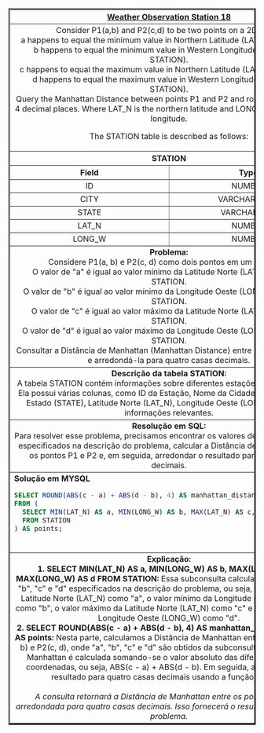   <table width="100%" border="3" cellspacing="0" cellpadding="8">
    <tr>
      <th colspan="2"><a href="https://www.hackerrank.com/challenges/weather-observation-station-18/">Weather Observation Station 18</a></th>
    </tr>
    
  <tr>
      <td colspan="2" align="center">Consider P1(a,b) and P2(c,d) to be two points on a 2D plane.
        <br>a happens to equal the minimum value in Northern Latitude (LAT_N in STATION).
        <br>b happens to equal the minimum value in Western Longitude (LONG_W in STATION).
        <br>c happens to equal the maximum value in Northern Latitude (LAT_N in STATION).
        <br>d happens to equal the maximum value in Western Longitude (LONG_W in STATION).<br>
Query the Manhattan Distance between points P1 and P2 and round it to a scale of 4 decimal places.
Where LAT_N is the northern latitude and LONG_W is the western longitude.

The STATION table is described as follows:
<br>
    </td>
    </tr>
    
  <tr>
      <th colspan="2">STATION</th>
  </tr>
    
  <tr>
      <th width="50%" align="center">Field</th>
      <th width="50%" align="center">Type</th>
  </tr>
    
  <tr>
      <td width="50%" align="center">ID</td>
      <td width="50%" align="center">NUMBER</td>
  </tr>
    
  <tr>
      <td width="50%" align="center">CITY</td>
      <td width="50%" align="center">VARCHAR2 (21)</td>
  </tr>
    
  <tr>
      <td width="50%" align="center">STATE</td>
      <td width="50%" align="center">VARCHAR2 (2)</td>
  </tr>
    
  <tr>
      <td width="50%" align="center">LAT_N</td>
      <td width="50%" align="center">NUMBER</td>
  </tr>
    
  <tr>
      <td width="50%" align="center">LONG_W</td>
      <td width="50%" align="center">NUMBER</td>
  </tr>
    
  <tr>
      <td colspan="2"  align="center"><b>Problema:</b><br>Considere P1(a, b) e P2(c, d) como dois pontos em um plano 2D.
    <br>O valor de "a" é igual ao valor mínimo da Latitude Norte (LAT_N) na tabela STATION.
    <br>O valor de "b" é igual ao valor mínimo da Longitude Oeste (LONG_W) na tabela STATION.
    <br>O valor de "c" é igual ao valor máximo da Latitude Norte (LAT_N) na tabela STATION.
    <br>O valor de "d" é igual ao valor máximo da Longitude Oeste (LONG_W) na tabela STATION.
    <br>Consultar a Distância de Manhattan (Manhattan Distance) entre os pontos P1 e P2 e arredondá-la para quatro casas decimais.</td>
  </tr>
    
  <tr>
      <td colspan="2"  align="center"><b>Descrição da tabela STATION:</b><br>A tabela STATION contém informações sobre diferentes estações meteorológicas. Ela possui várias colunas, como ID da Estação, Nome da Cidade (CITY), Nome do Estado (STATE), Latitude Norte (LAT_N), Longitude Oeste (LONG_W) e outras informações relevantes.</td>
  </tr>
    
  <tr>
      <td colspan="2"  align="center"><b>Resolução em SQL:</b><br>Para resolver esse problema, precisamos encontrar os valores de "a", "b", "c" e "d" especificados na descrição do problema, calcular a Distância de Manhattan entre os pontos P1 e P2 e, em seguida, arredondar o resultado para quatro casas decimais.</td>
  </tr>
    
  <tr>
      <td colspan="2"  align="left">
        <b>Solução em MYSQL</b><br>
        
  ```sql
  SELECT ROUND(ABS(c - a) + ABS(d - b), 4) AS manhattan_distance
  FROM (
    SELECT MIN(LAT_N) AS a, MIN(LONG_W) AS b, MAX(LAT_N) AS c, MAX(LONG_W) AS d
    FROM STATION
  ) AS points;
  ```
  <br>
    </td>
  </tr>
    
  <tr>
    <td colspan="2"  align="center">
    <b>Explicação:</b><br>
    <b>1. SELECT MIN(LAT_N) AS a, MIN(LONG_W) AS b, MAX(LAT_N) AS c, MAX(LONG_W) AS d FROM STATION:</b> Essa subconsulta calcula os valores de "a", "b", "c" e "d" especificados na descrição do problema, ou seja, o valor mínimo da Latitude Norte (LAT_N) como "a", o valor mínimo da Longitude Oeste (LONG_W) como "b", o valor máximo da Latitude Norte (LAT_N) como "c" e o valor máximo da Longitude Oeste (LONG_W) como "d".<br>
    <b>2. SELECT ROUND(ABS(c - a) + ABS(d - b), 4) AS manhattan_distance FROM ... AS points:</b> Nesta parte, calculamos a Distância de Manhattan entre os pontos P1(a, b) e P2(c, d), onde "a", "b", "c" e "d" são obtidos da subconsulta. A Distância de Manhattan é calculada somando-se o valor absoluto das diferenças entre as coordenadas, ou seja, ABS(c - a) + ABS(d - b). Em seguida, arredondamos o resultado para quatro casas decimais usando a função ROUND.<br>
    <br>
    <i>A consulta retornará a Distância de Manhattan entre os pontos P1 e P2, arredondada para quatro casas decimais. Isso fornecerá o resultado solicitado no problema.</i>
    </td>
  </tr>
    
  </table>
